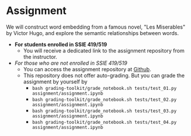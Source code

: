 
# Assignment

We will construct word embedding from a famous novel, "Les Miserables" by Victor Hugo, and explore the semantic relationships between words.

- **For students enrolled in SSIE 419/519**
  - You will receive a dedicated link to the assignment repository from the instructor.
- *For those who are not enrolled in SSIE 419/519*
  - You can access the assignment repository at [Github](https://github.com/sk-classroom/word-embedding).
  - This repository does not offer auto-grading. But you can grade the assignment by yourself by
    - `bash grading-toolkit/grade_notebook.sh tests/test_01.py assignment/assignment.ipynb`
    - `bash grading-toolkit/grade_notebook.sh tests/test_02.py assignment/assignment.ipynb`
    - `bash grading-toolkit/grade_notebook.sh tests/test_03.py assignment/assignment.ipynb`
    - `bash grading-toolkit/grade_notebook.sh tests/test_04.py assignment/assignment.ipynb`


```{footbibliography}
```


